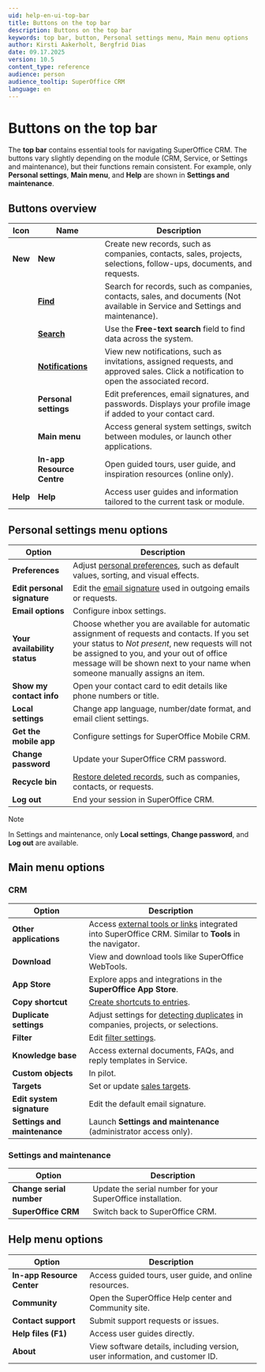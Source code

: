 ```yaml
---
uid: help-en-ui-top-bar
title: Buttons on the top bar
description: Buttons on the top bar
keywords: top bar, button, Personal settings menu, Main menu options
author: Kirsti Aakerholt, Bergfrid Dias
date: 09.17.2025
version: 10.5
content_type: reference
audience: person
audience_tooltip: SuperOffice CRM
language: en
---
```


# Buttons on the top bar

The **top bar** contains essential tools for navigating SuperOffice CRM. The buttons vary slightly depending on the module (CRM, Service, or Settings and maintenance), but their functions remain consistent. For example, only **Personal settings**, **Main menu**, and **Help** are shown in **Settings and maintenance**.

## Buttons overview

| Icon | Name | Description |
|:-:|---|---|
| **New** | **New** | Create new records, such as companies, contacts, sales, projects, selections, follow-ups, documents, and requests. |
| <i class="ph ph-list-magnifying-glass" aria-label="Find icon"></i> | [**Find**][5] | Search for records, such as companies, contacts, sales, and documents (Not available in Service and Settings and maintenance). |
| <i class="ph ph-magnifying-glass" aria-label="Magnifying glass"></i> | [**Search**][10] | Use the **Free-text search** field to find data across the system. |
| <i class="ph ph-bell" aria-label="Bell icon"></i> | [**Notifications**][9] | View new notifications, such as invitations, assigned requests, and approved sales. Click a notification to open the associated record. |
| <i class="ph ph-user-circle" aria-label="Contact icon"></i> | **Personal settings** | Edit preferences, email signatures, and passwords. Displays your profile image if added to your contact card. |
| <i class="ph ph-list" aria-label="Main menu"></i> | **Main menu** | Access general system settings, switch between modules, or launch other applications. |
| <i class="ph ph-lightbulb" aria-label="Lightbulb icon"></i> | **In-app Resource Centre** | Open guided tours, user guide, and inspiration resources (online only). |
| **Help** | **Help** | Access user guides and information tailored to the current task or module. |

## Personal settings menu options

| Option | Description |
|---|---|
| **Preferences** | Adjust [personal preferences][6], such as default values, sorting, and visual effects. |
| **Edit personal signature** | Edit the [email signature][7] used in outgoing emails or requests. |
| **Email options** | Configure inbox settings. |
| **Your availability status** | Choose whether you are available for automatic assignment of requests and contacts. If you set your status to *Not present*, new requests will not be assigned to you, and your out of office message will be shown next to your name when someone manually assigns an item. |
| **Show my contact info** | Open your contact card to edit details like phone numbers or title. |
| **Local settings** | Change app language, number/date format, and email client settings. |
| **Get the mobile app** | Configure settings for SuperOffice Mobile CRM. |
| **Change password** | Update your SuperOffice CRM password. |
| **Recycle bin** | [Restore deleted records][3], such as companies, contacts, or requests. |
| **Log out** | End your session in SuperOffice CRM. |

> [!NOTE]
> In Settings and maintenance, only **Local settings**, **Change password**, and **Log out** are available.

## Main menu options

### CRM

| Option | Description |
|---|---|
| **Other applications** | Access [external tools or links][1] integrated into SuperOffice CRM. Similar to **Tools** in the navigator. |
| **Download** | View and download tools like SuperOffice WebTools. |
| **App Store** | Explore apps and integrations in the **SuperOffice App Store**. |
| **Copy shortcut** | [Create shortcuts to entries][15]. |
| **Duplicate settings** | Adjust settings for [detecting duplicates][8] in companies, projects, or selections. |
| **Filter** | Edit [filter settings][2]. |
| **Knowledge base** | Access external documents, FAQs, and reply templates in Service. |
| **Custom objects** | In pilot. |
| **Targets** | Set or update [sales targets][17]. |
| **Edit system signature** | Edit the default email signature. |
| **Settings and maintenance** | Launch **Settings and maintenance** (administrator access only). |

### Settings and maintenance

| Option | Description |
|---|---|
| **Change serial number** | Update the serial number for your SuperOffice installation. |
| **SuperOffice CRM** | Switch back to SuperOffice CRM. |

## Help menu options

| Option | Description |
|---|---|
| **In-app Resource Center** | Access guided tours, user guide, and online resources. |
| **Community** | Open the SuperOffice Help center and Community site. |
| **Contact support** | Submit support requests or issues. |
| **Help files (F1)** | Access user guides directly. |
| **About** | View software details, including version, user information, and customer ID. |

<!-- Referenced links -->
[1]: ../../basics/external-applications-and-url-addresses.md
[3]: ../../basics/deleting-elements.md#restore
[8]: ../../basics/duplicates.md
[9]: ../../basics/notifications.md
[2]: ../../section-tabs/filter.md
[6]: ../preferences.md
[7]: ../edit-email-signature.md
[5]: ../../../search-options/learn/find-screen.md
[10]: ../../../search-options/learn/freetext-search.md
[15]: ../../basics/creating-shortcuts-to-entries-in-crm.md
[17]: ../../../sale/learn/sales-targets/index.md

<!-- Referenced images -->

